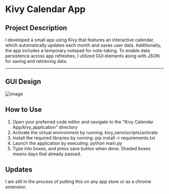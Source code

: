 # Kivy Calendar App

## Project Description

I developed a small app using Kivy that features an interactive calendar, which automatically updates each month and saves user data. Additionally, the app includes a temporary notepad for note-taking. To enable data persistence across app refreshes, I utilized GUI elements along with JSON for saving and retrieving data.

***    

## GUI Design

![image](https://github.com/user-attachments/assets/c07a7053-cfff-406b-840c-0ef2467edd66)

## How to Use

1. Open your preferred code editor and navigate to the "Kivy Calendar App/kivy_application" directory
2. Activate the virtual environment by running: kivy_venv/scripts/activate
3. Install the required libraries by running: pip install -r requirements.txt
4. Launch the application by executing: python main.py
5. Type into boxes, and press save button when done. Shaded boxes means days that already passed.

## Updates

I am still in the process of putting this on any app store or as a chrome extension.
